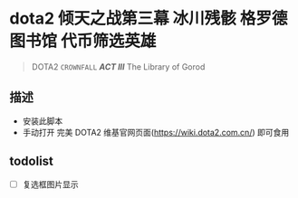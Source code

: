 # dota2 倾天之战第三幕 冰川残骸 格罗德图书馆 代币筛选英雄

> DOTA2 `CROWNFALL` **_ACT III_** <The Frosts of Icewrack>
> The Library of Gorod

## 描述

- 安装此脚本
- 手动打开 完美 DOTA2 维基官网页面(https://wiki.dota2.com.cn/) 即可食用

## todolist

- [ ] 复选框图片显示
